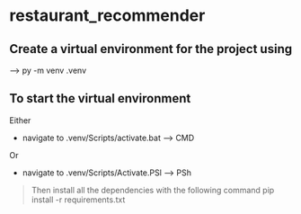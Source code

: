 # restaurant_recommender

## Create a virtual environment for the project using
--> py -m venv .venv

## To start the virtual environment 
Either
- navigate to .venv/Scripts/activate.bat --> CMD

Or
- navigate to .venv/Scripts/Activate.PSl --> PSh

> Then install all the dependencies with the following command
pip install -r requirements.txt
